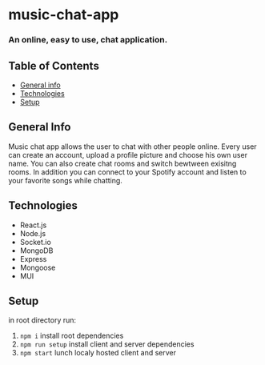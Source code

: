 # music-chat-app

### An online, easy to use, chat application.  

## Table of Contents
* [General info](#general-info)
* [Technologies](#technologies)
* [Setup](#setup)

## General Info
Music chat app allows the user to chat with other people online.
Every user can create an account, upload a profile picture and choose his own user name. 
You can also create chat rooms and switch bewtween exisitng rooms.
In addition you can connect to your Spotify account and listen to your favorite songs while chatting.

## Technologies
* React.js
* Node.js
* Socket.io
* MongoDB
* Express
* Mongoose
* MUI

## Setup
in root directory run:
1. `npm i` install root dependencies
2. `npm run setup` install client and server dependencies
3. `npm start` lunch localy hosted client and server

